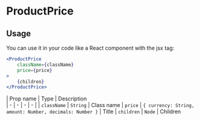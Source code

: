 # ProductPrice

## Usage
You can use it in your code like a React component with the jsx tag:

```jsx
<ProductPrice 
    className={className}
    price={price}
>
    {children}
</ProductPrice>
```

| Prop name | Type | Description                       
| - | - | - | - |
| `className` | `String` | Class name
| `price` | `{ currency: String, amount: Number, decimals: Number }` | Title
| `children` | `Node` | Children
